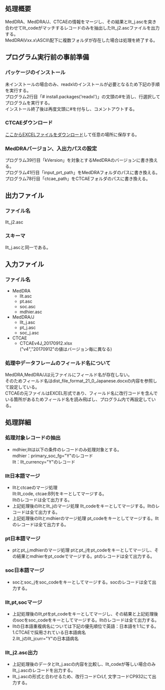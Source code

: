 ## 処理概要 
MedDRA、MedDRA/J、CTCAEの情報をマージし、その結果とllt_j.ascを突き合わせてllt_codeがマッチするレコードのみを抽出したllt_j2.ascファイルを出力する。  
MedDRA\Vxx.x\ASCII\配下に複数フォルダが存在した場合は処理を終了する。  

## プログラム実行前の事前準備  
### パッケージのインストール
未インストールの場合のみ、readxlのインストールが必要となるため下記の手順を実行する。  
プログラム2行目「# install.packages('readxl')」の文頭の#を消し、行選択してプログラムを実行する。  
インストール終了後は再度文頭に#を付与し、コメントアウトする。  
### CTCAEダウンロード
[ここからEXCELファイルをダウンロード](http://www.jcog.jp/doctor/tool/ctcaev4.html)して任意の場所に保存する。  
### MedDRAバージョン、入出力パスの設定
プログラム39行目「kVersion」を対象とするMedDRAのバージョンに書き換える。  
プログラム41行目「input_prt_path」をMedDRAフォルダのパスに書き換える。  
プログラム78行目「ctcae_path」をCTCAEフォルダのパスに書き換える。  
  
## 出力ファイル
### ファイル名
llt_j2.asc  
### スキーマ
llt_j.ascと同一である。  
## 入力ファイル
### ファイル名
- MedDRA
  - llt.asc  
  - pt.asc   
  - soc.asc  
  - mdhier.asc  
- MedDRA/J
  - llt_j.asc  
  - pt_j.asc  
  - soc_j.asc  
- CTCAE  
  - CTCAEv4J_20170912.xlsx  
    ("v4","20170912"の値はバージョン毎に異なる)  
### 処理中データフレームのフィールド名について
MedDRA,MedDRA/Jは元ファイルにフィールド名が存在しない。  
そのためフィールド名はdist_file_format_21_0_Japanese.docxの内容を参照して設定している。  
CTCAEの元ファイルはEXCEL形式であり、フィールド名に改行コードを含んでいる箇所があるためフィールド名を読み飛ばし、プログラム内で再設定している。  

## 処理詳細
### 処理対象レコードの抽出
- mdhier,lltは以下の条件のレコードのみ処理対象とする。  
    mdhier：primary_soc_fg="Y"のレコード  
    llt：llt_currency="Y"のレコード  
### llt日本語マージ  
- lltとctcaeのマージ処理  
    llt:llt_code, ctcae:B列をキーとしてマージする。  
    lltのレコードは全て出力する。  
- 上記処理後のlltとllt_jのマージ処理
    llt_codeをキーとしてマージする。lltのレコードは全て出力する。  
- 上記処理後のlltとmdhierのマージ処理
    pt_codeをキーとしてマージする。lltのレコードは全て出力する。  
### pt日本語マージ
- ptとpt_j,mdhierのマージ処理
    ptとpt_jをpt_codeをキーとしてマージし、その結果とmdhierをpt_codeでマージする。ptのレコードは全て出力する。  
### soc日本語マージ
- socとsoc_jをsoc_codeをキーとしてマージする。socのレコードは全て出力する。  
### llt,pt,socマージ
- 上記処理後のllt,ptをpt_codeをキーとしてマージし、その結果と上記処理後のsocをsoc_codeをキーとしてマージする。lltのレコードは全て出力する。  
- lltの日本語重複病名については下記の優先順位で英語：日本語を1:1にする。  
  1.CTCAEで採用されている日本語病名  
  2.llt_jのllt_jcurr="Y"の日本語病名  
### llt_j2.asc出力
- 上記処理後のデータとllt_j.ascの内容を比較し、llt_codeが等しい場合のみllt_j.ascのレコードを出力する。  
- llt_j.ascの形式と合わせるため、改行コードCrLf, 文字コードCP932にて出力する。  
